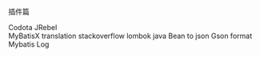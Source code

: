插件篇

Codota 
JRebel   
MyBatisX
translation
stackoverflow
lombok
java Bean to json
Gson format
Mybatis Log

